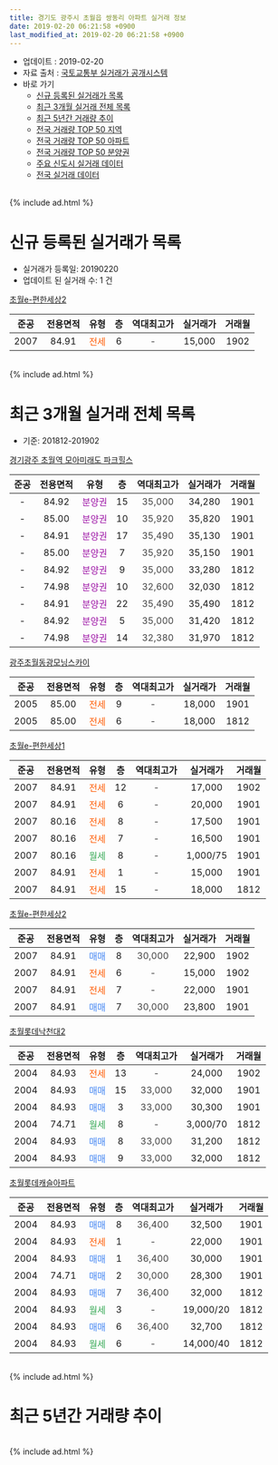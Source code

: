 ```yaml
---
title: 경기도 광주시 초월읍 쌍동리 아파트 실거래 정보
date: 2019-02-20 06:21:58 +0900
last_modified_at: 2019-02-20 06:21:58 +0900
---
```


* 업데이트 : 2019-02-20
* 자료 출처 : [국토교통부 실거래가 공개시스템](http://rt.molit.go.kr)
* 바로 가기
    * [신규 등록된 실거래가 목록](#신규-등록된-실거래가-목록)
    * [최근 3개월 실거래 전체 목록](#최근-3개월-실거래-전체-목록)
    * [최근 5년간 거래량 추이](#최근-5년간-거래량-추이)
    * [전국 거래량 TOP 50 지역](https://inasie.github.io/apt-trade-info/최근-3개월-전국에서-가장-거래가-많이-발생한-지역)
    * [전국 거래량 TOP 50 아파트](https://inasie.github.io/apt-trade-info/최근-3개월-전국에서-가장-거래가-많이-발생한-아파트)
    * [전국 거래량 TOP 50 분양권](https://inasie.github.io/apt-trade-info/최근-3개월-전국에서-가장-거래가-많이-발생한-분양권)
    * [주요 신도시 실거래 데이터](https://inasie.github.io/apt-trade-info/주요-신도시)
    * [전국 실거래 데이터](https://inasie.github.io/apt-trade-info/전국)
<br>
{% include ad.html %}
<br>

# 신규 등록된 실거래가 목록
* 실거래가 등록일: 20190220
* 업데이트 된 실거래 수: 1 건


[초월e-편한세상2](https://search.naver.com/search.naver?query=%EA%B2%BD%EA%B8%B0%EB%8F%84+%EA%B4%91%EC%A3%BC%EC%8B%9C+%EC%B4%88%EC%9B%94%EC%9D%8D+%EC%8C%8D%EB%8F%99%EB%A6%AC+%EC%B4%88%EC%9B%94e-%ED%8E%B8%ED%95%9C%EC%84%B8%EC%83%812)

|준공|전용면적|유형|층|역대최고가|실거래가|거래월|
|:---:|:---:|:---:|:---:|:---:|:---:|:---:|
|2007|84.91|<span style="color:#ff5a00">전세</span>|6|<span style="color:#444444">-</span>|15,000|1902|


<br>
{% include ad.html %}
<br>

# 최근 3개월 실거래 전체 목록
* 기준: 201812-201902


[경기광주 초월역 모아미래도 파크힐스](https://search.naver.com/search.naver?query=%EA%B2%BD%EA%B8%B0%EB%8F%84+%EA%B4%91%EC%A3%BC%EC%8B%9C+%EC%B4%88%EC%9B%94%EC%9D%8D+%EC%8C%8D%EB%8F%99%EB%A6%AC+%EA%B2%BD%EA%B8%B0%EA%B4%91%EC%A3%BC+%EC%B4%88%EC%9B%94%EC%97%AD+%EB%AA%A8%EC%95%84%EB%AF%B8%EB%9E%98%EB%8F%84+%ED%8C%8C%ED%81%AC%ED%9E%90%EC%8A%A4)

|준공|전용면적|유형|층|역대최고가|실거래가|거래월|
|:---:|:---:|:---:|:---:|:---:|:---:|:---:|
|-|84.92|<span style="color:#9C11A5">분양권</span>|15|<span style="color:#444444">35,000</span>|34,280|1901|
|-|85.00|<span style="color:#9C11A5">분양권</span>|10|<span style="color:#444444">35,920</span>|35,820|1901|
|-|84.91|<span style="color:#9C11A5">분양권</span>|17|<span style="color:#444444">35,490</span>|35,130|1901|
|-|85.00|<span style="color:#9C11A5">분양권</span>|7|<span style="color:#444444">35,920</span>|35,150|1901|
|-|84.92|<span style="color:#9C11A5">분양권</span>|9|<span style="color:#444444">35,000</span>|33,280|1812|
|-|74.98|<span style="color:#9C11A5">분양권</span>|10|<span style="color:#444444">32,600</span>|32,030|1812|
|-|84.91|<span style="color:#9C11A5">분양권</span>|22|<span style="color:#444444">35,490</span>|35,490|1812|
|-|84.92|<span style="color:#9C11A5">분양권</span>|5|<span style="color:#444444">35,000</span>|31,420|1812|
|-|74.98|<span style="color:#9C11A5">분양권</span>|14|<span style="color:#444444">32,380</span>|31,970|1812|

[광주초월동광모닝스카이](https://search.naver.com/search.naver?query=%EA%B2%BD%EA%B8%B0%EB%8F%84+%EA%B4%91%EC%A3%BC%EC%8B%9C+%EC%B4%88%EC%9B%94%EC%9D%8D+%EC%8C%8D%EB%8F%99%EB%A6%AC+%EA%B4%91%EC%A3%BC%EC%B4%88%EC%9B%94%EB%8F%99%EA%B4%91%EB%AA%A8%EB%8B%9D%EC%8A%A4%EC%B9%B4%EC%9D%B4)

|준공|전용면적|유형|층|역대최고가|실거래가|거래월|
|:---:|:---:|:---:|:---:|:---:|:---:|:---:|
|2005|85.00|<span style="color:#ff5a00">전세</span>|9|<span style="color:#444444">-</span>|18,000|1901|
|2005|85.00|<span style="color:#ff5a00">전세</span>|6|<span style="color:#444444">-</span>|18,000|1812|

[초월e-편한세상1](https://search.naver.com/search.naver?query=%EA%B2%BD%EA%B8%B0%EB%8F%84+%EA%B4%91%EC%A3%BC%EC%8B%9C+%EC%B4%88%EC%9B%94%EC%9D%8D+%EC%8C%8D%EB%8F%99%EB%A6%AC+%EC%B4%88%EC%9B%94e-%ED%8E%B8%ED%95%9C%EC%84%B8%EC%83%811)

|준공|전용면적|유형|층|역대최고가|실거래가|거래월|
|:---:|:---:|:---:|:---:|:---:|:---:|:---:|
|2007|84.91|<span style="color:#ff5a00">전세</span>|12|<span style="color:#444444">-</span>|17,000|1902|
|2007|84.91|<span style="color:#ff5a00">전세</span>|6|<span style="color:#444444">-</span>|20,000|1901|
|2007|80.16|<span style="color:#ff5a00">전세</span>|8|<span style="color:#444444">-</span>|17,500|1901|
|2007|80.16|<span style="color:#ff5a00">전세</span>|7|<span style="color:#444444">-</span>|16,500|1901|
|2007|80.16|<span style="color:#34a853">월세</span>|8|<span style="color:#444444">-</span>|1,000/75|1901|
|2007|84.91|<span style="color:#ff5a00">전세</span>|1|<span style="color:#444444">-</span>|15,000|1901|
|2007|84.91|<span style="color:#ff5a00">전세</span>|15|<span style="color:#444444">-</span>|18,000|1812|

[초월e-편한세상2](https://search.naver.com/search.naver?query=%EA%B2%BD%EA%B8%B0%EB%8F%84+%EA%B4%91%EC%A3%BC%EC%8B%9C+%EC%B4%88%EC%9B%94%EC%9D%8D+%EC%8C%8D%EB%8F%99%EB%A6%AC+%EC%B4%88%EC%9B%94e-%ED%8E%B8%ED%95%9C%EC%84%B8%EC%83%812)

|준공|전용면적|유형|층|역대최고가|실거래가|거래월|
|:---:|:---:|:---:|:---:|:---:|:---:|:---:|
|2007|84.91|<span style="color:#4285f3">매매</span>|8|<span style="color:#444444">30,000</span>|22,900|1902|
|2007|84.91|<span style="color:#ff5a00">전세</span>|6|<span style="color:#444444">-</span>|15,000|1902|
|2007|84.91|<span style="color:#ff5a00">전세</span>|7|<span style="color:#444444">-</span>|22,000|1901|
|2007|84.91|<span style="color:#4285f3">매매</span>|7|<span style="color:#444444">30,000</span>|23,800|1901|

[초월롯데낙천대2](https://search.naver.com/search.naver?query=%EA%B2%BD%EA%B8%B0%EB%8F%84+%EA%B4%91%EC%A3%BC%EC%8B%9C+%EC%B4%88%EC%9B%94%EC%9D%8D+%EC%8C%8D%EB%8F%99%EB%A6%AC+%EC%B4%88%EC%9B%94%EB%A1%AF%EB%8D%B0%EB%82%99%EC%B2%9C%EB%8C%802)

|준공|전용면적|유형|층|역대최고가|실거래가|거래월|
|:---:|:---:|:---:|:---:|:---:|:---:|:---:|
|2004|84.93|<span style="color:#ff5a00">전세</span>|13|<span style="color:#444444">-</span>|24,000|1902|
|2004|84.93|<span style="color:#4285f3">매매</span>|15|<span style="color:#444444">33,000</span>|32,000|1901|
|2004|84.93|<span style="color:#4285f3">매매</span>|3|<span style="color:#444444">33,000</span>|30,300|1901|
|2004|74.71|<span style="color:#34a853">월세</span>|8|<span style="color:#444444">-</span>|3,000/70|1812|
|2004|84.93|<span style="color:#4285f3">매매</span>|8|<span style="color:#444444">33,000</span>|31,200|1812|
|2004|84.93|<span style="color:#4285f3">매매</span>|9|<span style="color:#444444">33,000</span>|32,000|1812|

[초월롯데캐슬아파트](https://search.naver.com/search.naver?query=%EA%B2%BD%EA%B8%B0%EB%8F%84+%EA%B4%91%EC%A3%BC%EC%8B%9C+%EC%B4%88%EC%9B%94%EC%9D%8D+%EC%8C%8D%EB%8F%99%EB%A6%AC+%EC%B4%88%EC%9B%94%EB%A1%AF%EB%8D%B0%EC%BA%90%EC%8A%AC%EC%95%84%ED%8C%8C%ED%8A%B8)

|준공|전용면적|유형|층|역대최고가|실거래가|거래월|
|:---:|:---:|:---:|:---:|:---:|:---:|:---:|
|2004|84.93|<span style="color:#4285f3">매매</span>|8|<span style="color:#444444">36,400</span>|32,500|1901|
|2004|84.93|<span style="color:#ff5a00">전세</span>|1|<span style="color:#444444">-</span>|22,000|1901|
|2004|84.93|<span style="color:#4285f3">매매</span>|1|<span style="color:#444444">36,400</span>|30,000|1901|
|2004|74.71|<span style="color:#4285f3">매매</span>|2|<span style="color:#444444">30,000</span>|28,300|1901|
|2004|84.93|<span style="color:#4285f3">매매</span>|7|<span style="color:#444444">36,400</span>|32,000|1812|
|2004|84.93|<span style="color:#34a853">월세</span>|3|<span style="color:#444444">-</span>|19,000/20|1812|
|2004|84.93|<span style="color:#4285f3">매매</span>|6|<span style="color:#444444">36,400</span>|32,700|1812|
|2004|84.93|<span style="color:#34a853">월세</span>|6|<span style="color:#444444">-</span>|14,000/40|1812|


<br>
{% include ad.html %}
<br>

# 최근 5년간 거래량 추이


<div style="width:100%;">
    <canvas id="deal_progress" height="200"></canvas>
</div>

<script>
new Chart(document.getElementById("deal_progress"), {
    type: 'line',
    data: {
        labels: ['201402','201403','201404','201405','201406','201407','201408','201409','201410','201411','201412','201501','201502','201503','201504','201505','201506','201507','201508','201509','201510','201511','201512','201601','201602','201603','201604','201605','201606','201607','201608','201609','201610','201611','201612','201701','201702','201703','201704','201705','201706','201707','201708','201709','201710','201711','201712','201801','201802','201803','201804','201805','201806','201807','201808','201809','201810','201811','201812','201901','201902'],
        datasets: [{
            label: '매매',
            pointRadius: 1,
            data: [12, 16, 10, 11, 7, 10, 20, 14, 18, 10, 2, 12, 14, 14, 17, 18, 18, 8, 8, 8, 7, 10, 4, 1, 3, 9, 8, 8, 5, 11, 12, 11, 15, 11, 8, 3, 5, 11, 7, 9, 15, 25, 7, 9, 6, 6, 6, 7, 4, 27, 9, 22, 3, 9, 13, 12, 16, 10, 9, 10, 1],
            borderColor: "rgba(255, 201, 14, 1)",
            backgroundColor: "rgba(255, 201, 14, 0.5)",
            fill: false,
            lineTension: 0
        },{
            label: '전월세',
            pointRadius: 1,
            data: [17, 23, 16, 13, 15, 16, 19, 17, 14, 10, 15, 13, 14, 21, 21, 13, 16, 15, 11, 9, 9, 11, 10, 17, 11, 15, 15, 11, 13, 15, 15, 11, 27, 12, 17, 11, 20, 12, 14, 9, 13, 11, 10, 16, 5, 14, 16, 13, 13, 14, 10, 11, 15, 9, 14, 11, 8, 11, 5, 8, 3],
            borderColor: "rgba(0, 141, 185, 1)",
            backgroundColor: "rgba(0, 141, 185, 0.5)",
            fill: false,
            lineTension: 0
        }
        ]
    },
    options: {
        responsive: true,
        title: {
            display: false
        },
        tooltips: {
            mode: 'index',
            intersect: false
        },
        hover: {
            mode: 'nearest',
            intersect: true
        },
        scales: {
            xAxes: [{
                display: true,
                scaleLabel: {
                    display: true,
                    labelString: '년/월'
                }
            }],
            yAxes: [{
                display: true,
                ticks: {
                    suggestedMin: 0,
                },
                scaleLabel: {
                    display: true,
                    labelString: '실거래 수'
                }
            }]
        }
    }
});

</script>


<br>
{% include ad.html %}
<br>

